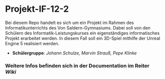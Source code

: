 # Projekt-IF-12-2
Bei diesem Repo handelt es sich um ein Projekt im Rahmen des Informatikunterrichts des Von Saldern-Gymnasiums. Dabei soll von den Schülern des Informatik-Leistungskurses ein eigenständiges informatisches Projekt erarbeitet werden. In diesem Fall soll ein 3D-Spiel mithilfe der Unreal Engine 5 realisiert werden.
- **Schülergruppe**: *Johann Schulze, Marvin Strauß, Pepe Klinke*

### **Weitere Infos befinden sich in der Documentation im Reiter *Wiki***
